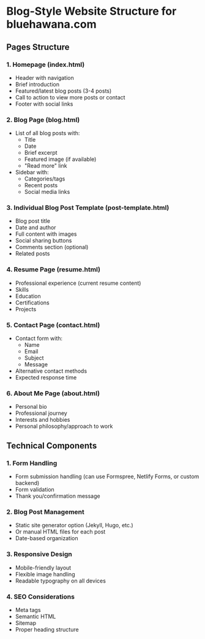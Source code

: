 # Blog-Style Website Structure for bluehawana.com

## Pages Structure

### 1. Homepage (index.html)
- Header with navigation
- Brief introduction
- Featured/latest blog posts (3-4 posts)
- Call to action to view more posts or contact
- Footer with social links

### 2. Blog Page (blog.html)
- List of all blog posts with:
  - Title
  - Date
  - Brief excerpt
  - Featured image (if available)
  - "Read more" link
- Sidebar with:
  - Categories/tags
  - Recent posts
  - Social media links

### 3. Individual Blog Post Template (post-template.html)
- Blog post title
- Date and author
- Full content with images
- Social sharing buttons
- Comments section (optional)
- Related posts

### 4. Resume Page (resume.html)
- Professional experience (current resume content)
- Skills
- Education
- Certifications
- Projects

### 5. Contact Page (contact.html)
- Contact form with:
  - Name
  - Email
  - Subject
  - Message
- Alternative contact methods
- Expected response time

### 6. About Me Page (about.html)
- Personal bio
- Professional journey
- Interests and hobbies
- Personal philosophy/approach to work

## Technical Components

### 1. Form Handling
- Form submission handling (can use Formspree, Netlify Forms, or custom backend)
- Form validation
- Thank you/confirmation message

### 2. Blog Post Management
- Static site generator option (Jekyll, Hugo, etc.)
- Or manual HTML files for each post
- Date-based organization

### 3. Responsive Design
- Mobile-friendly layout
- Flexible image handling
- Readable typography on all devices

### 4. SEO Considerations
- Meta tags
- Semantic HTML
- Sitemap
- Proper heading structure
